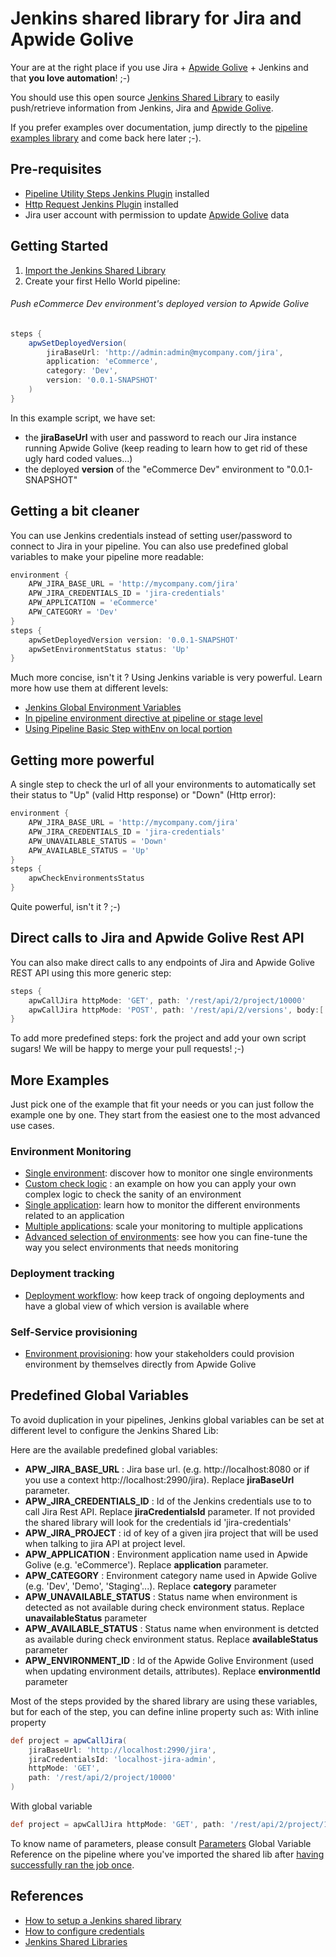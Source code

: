 # Jenkins shared library for Jira and Apwide Golive

Your are at the right place if you use Jira + [Apwide Golive](https://marketplace.atlassian.com/apps/1212239/golive-environment-release-for-jira) + Jenkins and that **you love automation**! ;-)

You should use this open source [Jenkins Shared Library](https://jenkins.io/doc/book/pipeline/shared-libraries/) to easily push/retrieve information from Jenkins, Jira and [Apwide Golive](https://marketplace.atlassian.com/apps/1212239/golive-environment-release-for-jira).

If you prefer examples over documentation, jump directly to the [pipeline examples library](./examples) and come back here later ;-).

## Pre-requisites

* [Pipeline Utility Steps Jenkins Plugin](https://wiki.jenkins.io/display/JENKINS/Pipeline+Utility+Steps+Plugin) installed
* [Http Request Jenkins Plugin](https://wiki.jenkins.io/display/JENKINS/HTTP+Request+Plugin) installed
* Jira user account with permission to update [Apwide Golive](https://marketplace.atlassian.com/apps/1212239/golive-environment-release-for-jira) data


## Getting Started

1. [Import the Jenkins Shared Library](https://stackoverflow.com/questions/41162177/jenkins-pipeline-how-to-add-help-for-global-shared-library)
1. Create your first Hello World pipeline:

###### Push eCommerce Dev environment's deployed version to Apwide Golive
```groovy
steps {
    apwSetDeployedVersion(
        jiraBaseUrl: 'http://admin:admin@mycompany.com/jira',
        application: 'eCommerce',
        category: 'Dev',
        version: '0.0.1-SNAPSHOT'
    )
}
```
In this example script, we have set:
* the **jiraBaseUrl** with user and password to reach our Jira instance running Apwide Golive (keep reading to learn how to get rid of these ugly hard coded values...)
* the deployed **version** of the "eCommerce Dev" environment to "0.0.1-SNAPSHOT"

## Getting a bit cleaner

You can use Jenkins credentials instead of setting user/password to connect to Jira in your pipeline.
You can also use predefined global variables to make your pipeline more readable:

```groovy
environment {
    APW_JIRA_BASE_URL = 'http://mycompany.com/jira'
    APW_JIRA_CREDENTIALS_ID = 'jira-credentials'
    APW_APPLICATION = 'eCommerce'
    APW_CATEGORY = 'Dev'
}
steps {
    apwSetDeployedVersion version: '0.0.1-SNAPSHOT'
    apwSetEnvironmentStatus status: 'Up'
}
```

Much more concise, isn't it ?
Using Jenkins variable is very powerful. Learn more how use them at different levels:
* [Jenkins Global Environment Variables](https://wiki.jenkins.io/display/JENKINS/Global+Variable+String+Parameter+Plugin)
* [In pipeline environment directive at pipeline or stage level](https://jenkins.io/doc/book/pipeline/syntax/#environment)
* [Using Pipeline Basic Step withEnv on local portion](https://jenkins.io/doc/pipeline/steps/workflow-basic-steps/#withenv-set-environment-variables)

## Getting more powerful

A single step to check the url of all your environments to automatically set their status to "Up" (valid Http response) or "Down" (Http error):

```groovy
environment {
    APW_JIRA_BASE_URL = 'http://mycompany.com/jira'
    APW_JIRA_CREDENTIALS_ID = 'jira-credentials'
    APW_UNAVAILABLE_STATUS = 'Down'
    APW_AVAILABLE_STATUS = 'Up'
}
steps {
    apwCheckEnvironmentsStatus
}
```
Quite powerful, isn't it ? ;-)


## Direct calls to Jira and Apwide Golive Rest API

You can also make direct calls to any endpoints of Jira and Apwide Golive REST API using this more generic step:

```groovy
steps {
    apwCallJira httpMode: 'GET', path: '/rest/api/2/project/10000'
    apwCallJira httpMode: 'POST', path: '/rest/api/2/versions', body:[:]
}
```

To add more predefined steps: fork the project and add your own script sugars! We will be happy to merge your pull requests! ;-)

## More Examples

Just pick one of the example that fit your needs or you can just follow the example one by one. They start from the easiest one to the most advanced use cases.

### Environment Monitoring
* [Single environment](./examples/monitoring/single-environment): discover how to monitor one single environments
* [Custom check logic](./examples/monitoring/custom-check) : an example on how you can apply your own complex logic to check the sanity of an environment
* [Single application](./examples/monitoring/single-application): learn how to monitor the different environments related to an application
* [Multiple applications](./examples/monitoring/multi-application): scale your monitoring to multiple applications
* [Advanced selection of environments](./examples/monitoring/criteria-selection): see how you can fine-tune the way you select environments that needs monitoring
 
### Deployment tracking
* [Deployment workflow](./examples/deployment/simple-build-deploy): how keep track of ongoing deployments and have a global view of which version is available where

### Self-Service provisioning
* [Environment provisioning](./examples/self-service/): how your stakeholders could provision environment by themselves directly from Apwide Golive

## Predefined Global Variables
To avoid duplication in your pipelines, Jenkins global variables can be set at different level to configure the Jenkins Shared Lib:

Here are the available predefined global variables:
* **APW_JIRA_BASE_URL** : Jira base url. (e.g. http://localhost:8080 or if you use a context http://localhost:2990/jira). Replace **jiraBaseUrl** parameter.
* **APW_JIRA_CREDENTIALS_ID** : Id of the Jenkins credentials use to to call Jira Rest API. Replace **jiraCredentialsId** parameter. If not provided the shared library
will look for the credentials id 'jira-credentials'
* **APW_JIRA_PROJECT** : id of key of a given jira project that will be used when talking to jira API at project level.
* **APW_APPLICATION** : Environment application name used in Apwide Golive (e.g. 'eCommerce'). Replace **application** parameter.
* **APW_CATEGORY** : Environment category name used in Apwide Golive (e.g. 'Dev', 'Demo', 'Staging'...). Replace **category** parameter
* **APW_UNAVAILABLE_STATUS** : Status name when environment is detected as not available during check environment status. Replace **unavailableStatus** parameter
* **APW_AVAILABLE_STATUS** : Status name when environment is detcted as available during check environment status. Replace **availableStatus** parameter
* **APW_ENVIRONMENT_ID** : Id of the Apwide Golive Environment (used when updating environment details, attributes). Replace **environmentId** parameter

Most of the steps provided by the shared library are using these variables, but for each of the step, you can define inline property such as:
With inline property
```groovy
def project = apwCallJira(
    jiraBaseUrl: 'http://localhost:2990/jira',
    jiraCredentialsId: 'localhost-jira-admin',
    httpMode: 'GET',
    path: '/rest/api/2/project/10000'
)
```
With global variable
```groovy
def project = apwCallJira httpMode: 'GET', path: '/rest/api/2/project/10000'
```

To know name of parameters, please consult [Parameters](./src/com/apwide/jenkins/util/Parameters.groovy) Global Variable Reference on the pipeline where you've imported the shared lib
after [having successfully ran the job once](https://stackoverflow.com/questions/41162177/jenkins-pipeline-how-to-add-help-for-global-shared-library).

## References
* [How to setup a Jenkins shared library](https://jenkins.io/doc/book/pipeline/shared-libraries/)
* [How to configure credentials](https://jenkins.io/doc/book/using/using-credentials/)
* [Jenkins Shared Libraries](https://jenkins.io/doc/book/pipeline/shared-libraries/)
